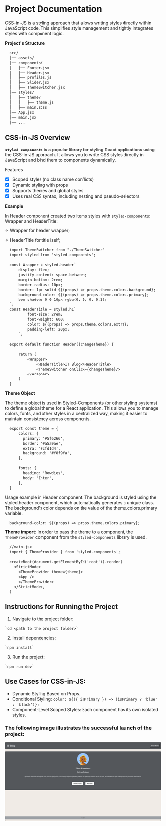 # Project Documentation 

CSS-in-JS is a styling approach that allows writing styles directly within JavaScript code. This simplifies style management and tightly integrates styles with component logic.

**Project's Structure**

  ```
    src/
    │── assets/            
    │── components/        
    │   ├── Footer.jsx
    │   ├── Header.jsx
    │   ├── profiles.js
    │   ├── Slider.jsx
    │   ├── ThemeSwitcher.jsx
    │── styles/            
    │   ├── theme/         
    │   │   ├── theme.js   
    │   ├── main.scss      
    │── App.jsx            
    │── main.jsx   
    |── ...
  ```

## CSS-in-JS Overview

**`styled-components`** is a popular library for styling React applications using the CSS-in-JS approach. It allows you to write CSS styles directly in JavaScript and bind them to components dynamically. 

Features
  - [X] Scoped styles (no class name conflicts)
  - [X] Dynamic styling with props
  - [X] Supports themes and global styles
  - [X] Uses real CSS syntax, including nesting and pseudo-selectors

**Example**

In Header component created two items styles with `styled-components`: Wrapper and HeaderTitle:

  ✧ Wrapper for header wrapper;
  
  ✧ HeaderTitle for title iself;

  ```
    import ThemeSwitcher from "./ThemeSwitcher"
    import styled from 'styled-components';
    
    const Wrapper = styled.header`
        display: flex;
        justify-content: space-between;
        margin-bottom: 2rem;
        border-radius: 10px;
        border: 1px solid ${(props) => props.theme.colors.background};
        background-color: ${(props) => props.theme.colors.primary};
        box-shadow: 0 0 10px rgba(0, 0, 0, 0.1);
    `;
    const HeaderTitle = styled.h1`
            font-size: 2rem;
            font-weight: 600;
            color: ${(props) => props.theme.colors.extra};
            padding-left: 20px;
        `;
    
    export default function Header({changeTheme}) {
    
        return (
            <Wrapper>
                <HeaderTitle>IT Blog</HeaderTitle>
                <ThemeSwitcher onClick={changeTheme}/>
            </Wrapper>
        )
    }
```

**Theme Object**

The theme object is used in Styled-Components (or other styling systems) to define a global theme for a React application. This allows you to manage colors, fonts, and other styles in a centralized way, making it easier to maintain consistency across components.

  ```
    export const theme = {
        colors: {
          primary: '#5f6266',
          border: '#a5a9ae',
          extra: '#cfd1d4',
          background: '#f8f9fa',
        },
      
        fonts: {
          heading: 'Rowdies',
          body: 'Inter',
        },
    }
 ```

Usage example in Header component. The background is styled using the styled.header component, which automatically generates a unique class. The background's color depends on the value of the theme.colors.primary variable.

  ```
    background-color: ${(props) => props.theme.colors.primary};
  ```

**Theme import**: In order to pass the theme to a component, the `ThemeProvider` component from the `styled-components` library is used.

  ```
    //main.jsx
    import { ThemeProvider } from 'styled-components';
    
    createRoot(document.getElementById('root')).render(
      <StrictMode>
        <ThemeProvider theme={theme}>
        <App />
        </ThemeProvider>
      </StrictMode>,
    )
  ```

## Instructions for Running the Project

  1. Navigate to the project folder:

    `cd <path to the project folder>`

  2. Install dependencies:

    `npm install`
    
  3. Run the project:

    `npm run dev`


## Use Cases for CSS-in-JS:
 - Dynamic Styling Based on Props.
 - Conditional Styling: ```color: ${({ isPrimary }) => (isPrimary ? 'blue' : 'black')};```
 - Component-Level Scoped Styles: Each component has its own isolated styles.

### The following image illustrates the successful launch of the project:

<img src="../04_css_in_js//public/reference.png">


